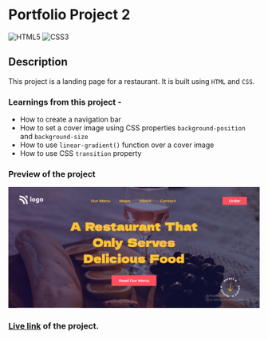 # Portfolio Project 2

![HTML5](https://img.shields.io/badge/-HTML5-red)
![CSS3](https://img.shields.io/badge/-CSS3-blue)

## Description

This project is a landing page for a restaurant. It is built using `HTML` and `CSS`.

### Learnings from this project -

- How to create a navigation bar
- How to set a cover image using CSS properties `background-position` and `background-size`
- How to use `linear-gradient()` function over a cover image
- How to use CSS `transition` property

### Preview of the project

![preview](./preview.png)

### [**Live link**](https://portfolio-project-2-five.vercel.app) of the project.
